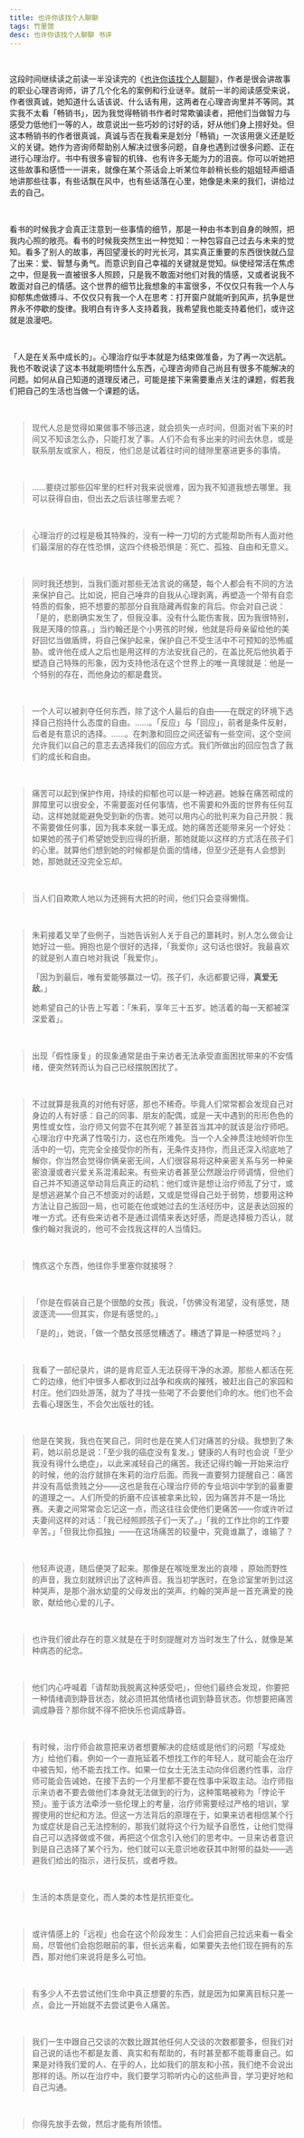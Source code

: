 ```yaml
---
title: 也许你该找个人聊聊
tags: 竹里馆
desc: 也许你该找个人聊聊 书评
---
```


<br/>

这段时间继续读之前读一半没读完的《[也许你该找个人聊聊](https://book.douban.com/subject/35481512/)》，作者是很会讲故事的职业心理咨询师，讲了几个化名的案例和行业谜辛。就前一半的阅读感受来说，作者很真诚，她知道什么话该说、什么话有用，这两者在心理咨询里并不等同。其实我不太看「畅销书」，因为我觉得畅销书作者时常欺骗读者，把他们当做智力与感受力低他们一等的人，故意说出一些巧妙的讨好的话，好从他们身上捞好处。但这本畅销书的作者很真诚，真诚与否在我看来是划分「畅销」一次该用褒义还是贬义的关键。她作为咨询师帮助别人解决过很多问题，自身也遇到过很多问题、正在进行心理治疗。书中有很多睿智的机锋、也有许多无能为力的沮丧。你可以听她把这些故事和感悟一一讲来，就像在某个茶话会上听某位年龄稍长些的姐姐轻声细语地讲那些往事，有些话飘在风中，也有些话落在心里，她像是未来的我们，讲给过去的自己。

<br/>

看书的时候我才会真正注意到一些事情的细节，那是一种由书本到自身的映照，把我内心照的敞亮。看书的时候我突然生出一种觉知：一种包容自己过去与未来的觉知。看多了别人的故事，再回望漫长的时光长河，其实真正重要的东西很快就凸显了出来：爱、智慧与勇气。而意识到自己幸福的关键就是觉知。纵使经常活在焦虑之中，但是我一直被很多人照顾，只是我不敢面对他们对我的情感，又或者说我不敢面对自己的情感。这个世界的细节比我想象的丰富很多，不仅仅只有我一个人与抑郁焦虑做搏斗、不仅仅只有我一个人在思考：打开窗户就能听到风声，抗争是世界永不停歇的旋律。我明白有许多人支持着我，我希望我也能支持着他们，或许这就是浪漫吧。

<br/>

「人是在关系中成长的」。心理治疗似乎本就是为结束做准备，为了再一次远航。我也不敢说读了这本书就能明悟什么东西，心理咨询师自己尚且有很多不能解决的问题。如何从自己知道的道理反诸己，可能是接下来需要重点关注的课题，假若我们把自己的生活也当做一个课题的话。

<br/>

> 现代人总是觉得如果做事不够迅速，就会损失一点时间，但面对省下来的时间又不知该怎么办，只能打发了事。人们不会有多出来的时间去休息，或是联系朋友或家人，相反，他们总是试着往时间的缝隙里塞进更多的事情。
>

<br/>

> ……要绕过那些囚牢里的栏杆对我来说很难，因为我不知道我想去哪里。我可以获得自由，但出去之后该往哪里去呢？

<br/>

> 心理治疗的过程是极其特殊的，没有一种一刀切的方式能帮助所有人面对他们最深层的存在性恐惧，这四个终极恐惧是：死亡、孤独、自由和无意义。
>

<br/>

> 同时我还想到，当我们面对那些无法言说的痛楚，每个人都会有不同的方法来保护自己。比如说，把自己唾弃的自我从心理剥离，再塑造一个带有自恋特质的假象，把不想要的那部分自我隐藏再假象的背后。你会对自己说：「是的，悲剧确实发生了，但我没事。没有什么能伤害我，因为我很特别，我是天降的惊喜。」当约翰还是个小男孩的时候，他就是将母亲留给他的美好回忆当做盾牌，将自己保护起来，保护自己不受生活中不可预知的恐怖威胁。或许他在成人之后也是用这样的方法安抚自己的，在盖比死后他执着于塑造自己特殊的形象，因为支持他活在这个世界上的唯一真理就是：他是一个特别的存在，而他身边的都是蠢货。
>

<br/>

> 一个人可以被剥夺任何东西，除了这个人最后的自由——在既定的环境下选择自己抱持什么态度的自由。……。「反应」与「回应」，前者是条件反射，后者是有意识的选择。……。在刺激和回应之间还留有一些空间，这个空间允许我们以自己的意志去选择我们的回应方式。我们所做出的回应包含了我们的成长和自由。
>

<br/>

> 痛苦可以起到保护作用，持续的抑郁也可以是一种逃避。她躲在痛苦砌成的屏障里可以很安全，不需要面对任何事情，也不需要和外面的世界有任何互动，这样她就能避免受到新的伤害。她可以用内心的批判来为自己开脱：我不需要做任何事，因为我本来就一事无成。她的痛苦还能带来另一个好处：如果她的孩子们希望她受到应得的折磨，那她就能以这样的方式活在孩子们的心里。就算他们想到她的时候都是负面的情绪，但至少还是有人会想到她，那她就还没完全忘却。
>

<br/>

> 当人们自欺欺人地以为还拥有大把的时间，他们只会变得懒惰。
>

<br/>

> 朱莉接着又举了些例子，当她告诉别人关于自己的噩耗时，别人怎么做会让她好过一些。拥抱也是个很好的选择，「我爱你」这句话也很好。我最喜欢的就是别人直白地对我说「我爱你」。
>
> 「因为到最后，唯有爱能够赢过一切。孩子们，永远都要记得，**真爱无敌**。」
>
> 她希望自己的讣告上写着：「朱莉，享年三十五岁。她活着的每一天都被深深爱着」。

<br/>

> 出现「假性康复」的现象通常是由于来访者无法承受直面困扰带来的不安情绪，便突然转而认为自己已经摆脱困扰了。
>

<br/>

> 不过就算是我真的对他有好感，那也不稀奇。毕竟人们常常都会发现自己对身边的人有好感：自己的同事、朋友的配偶，或是一天中遇到的形形色色的男性或女性，治疗师又何尝不在其列呢？甚至首当其冲的就该是治疗师吧。心理治疗中充满了性吸引力，这也在所难免。当一个人全神贯注地倾听你生活中的一切，完完全全接受你的所有，无条件支持你，而且还深入彻底地了解你，你当然会觉得你俩亲密无间，人们很容易将这种亲密关系与另一种亲密浪漫或者兴爱关系混淆起来。有些来访者甚至公然跟治疗师调情，但他们自己并不知道这举动背后真正的动机：他们或许是想让治疗师乱了分寸，或是想逃避某个自己不想面对的话题，又或是觉得自己处于弱势，想要用这种方法让自己扳回一局，也可能在他或她过去的生活经历中，这是表达回报的唯一方式。还有些来访者不是通过调情来表达好感，而是选择极力否认，就像约翰对我说的，他可不会找我这样的人当情妇。
>

<br/>

> 愧疚这个东西，他往你手里塞你就接呀？
>

<br/>

> 「你是在假装自己是个很酷的女孩」我说，「仿佛没有渴望，没有感觉，随波逐流——但其实，你是有感觉的。」
>
> 「是的」，她说，「做一个酷女孩感觉糟透了。糟透了算是一种感觉吗？」

<br/>

> 我看了一部纪录片，讲的是肯尼亚人无法获得干净的水源。那些人都活在死亡的边缘，他们中很多人都收到过战争和疾病的摧残，被赶出自己的家园和村庄。他们四处游荡，就为了寻找一些喝了不会要他们命的水。他们也不会去看心理医生，不会欠出版社的钱。
>

<br/>

> 他是在笑我，我也在笑自己，同时也是在笑人们对痛苦的分级。我想到了朱莉，她以前总是说：「至少我的癌症没有复发。」健康的人有时也会说「至少我没有得什么绝症」，以此来减轻自己的痛苦。我还记得约翰一开始来治疗的时候，他的治疗就排在朱莉的治疗后面。而我一直要努力提醒自己：痛苦并没有高低贵贱之分——这也是我在心理治疗师的专业培训中学到的最重要的道理之一。人们所受的折磨不应该被拿来比较，因为痛苦并不是一场比赛。夫妻之间常常会忘记这一点，而这往往会使他们更痛苦——你或许听过夫妻间这样的对话：「我已经照顾孩子们一天了。」「我的工作比你的工作要辛苦。」「但我比你孤独」——在这场痛苦的较量中，究竟谁赢了，谁输了？
>

<br/>

> 他轻声说道，随后便哭了起来。那像是在喉咙里发出的哀嚎 ，原始而野性的声音，我立刻就辨识出了这种声音。我当初学医时，在急诊室里听到过这种哭声，是那个溺水幼童的父母发出的哭声。约翰的哭声是一首充满爱的挽歌，献给他心爱的儿子。

<br/>

> 也许我们彼此存在的意义就是在于时刻提醒对方当时发生了什么，就像是某种病态的纪念。
>

<br/>

> 他们内心呼喊着「请帮助我脱离这种感受吧」，但他们最终会发现，你要把一种情绪调到静音状态，就必须把其他情绪也调到静音状态。你想要把痛苦调成静音？那你就不得不把快乐也调成静音。
>

<br/>

> 有时候，治疗师会故意把来访者想要解决的症结或是他们的问题「写成处方」给他们看。例如一个一直拖延着不想找工作的年轻人，就可能会在治疗中被告知，他不能去找工作。如果一位女士无法主动向伴侣邀约性事，治疗师可能会告诫她，在接下去的一个月里都不要在性事中采取主动。治疗师指示来访者不要去做他们本身就无法做到的行为，这种策略被称为「悖论干预」。鉴于该方法牵涉一些伦理上的考量，治疗师需要经过严格的培训，掌握使用的世纪和方法。但这一方法背后的原理在于，如果来访者相信某个行为或症状是自己无法控制的，那我们就将这个行为赋予自愿性，让他们觉得自己可以选择做或不做，再把这个信念引入他们的思考中。一旦来访者意识到是自己选择了某个行为，他们就可以无意识地收获其中附带的益处——逃避我们给出的指示，进行反抗，或者呼救。
>

<br/>

> 生活的本质是变化，而人类的本性是抗拒变化。
>

<br/>

> 或许情感上的「远视」也会在这个阶段发生：人们会把自己拉远来看一看全局，尽管他们会抱怨眼前的事，但长远来看，如果要失去他们现在拥有的东西，那对他们来说将是多么可怕。
>

<br/>

> 有多少人不去尝试他们生命中真正想要的东西，就是因为如果离目标只差一点，会比一开始就不去尝试更令人痛苦。
>

<br/>

> 我们一生中跟自己交谈的次数比跟其他任何人交谈的次数都要多，但我们对自己说的话也不都是友善、真实和有帮助的，有时甚至都不能尊重自己。如果是对待我们爱的人、在乎的人，比如我们的朋友和小孩，我们绝不会说出那样的话。所以在治疗中，我们要学习聆听内心的这些声音，学习更好地和自己沟通。
>

<br/>

> 你得先放手去做，然后才能有所领悟。